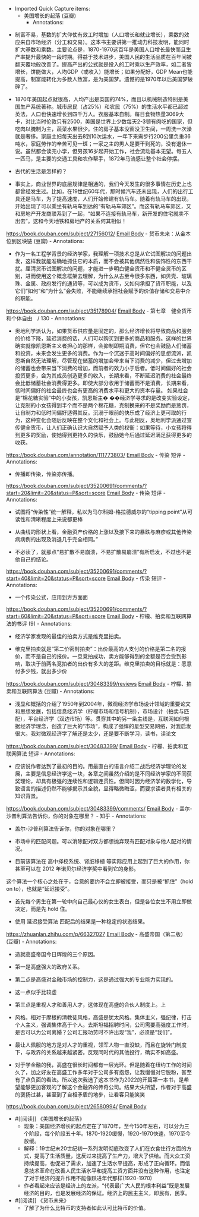 - Imported Quick Capture items:
    - 美国增长的起落 (豆瓣)
        - Annotations:

* 制富不易，基数的扩大仰仗有效工时增加（人口增长和就业增长），乘数的效应来自市场经济（分工和交易）。这本书主要讲第一推动力科技发明，能同时扩大基数和乘数。主要论点是，1870-1970这百年是美国人口增长最快而且生产率提升最快的一段时期。得益于技术进步，美国人民的生活品质在百年间被翻天覆地般改善了。提高产出的公式就是投入的工时乘以生产效率，如二者皆增长，饼能做大，人均GDP（或收入）能增长；如果分配好，GDP Mean也能提高，制富能转化为多数人致富，是为美国梦。遗憾的是1970年以后美国梦破碎了。

* 1870年美国起点就很高，人均产出是英国的74%，而且以机械制造特别是美国生产系统著称。城市居民（占25%）和农民（75%）的生活水平都已超过英法，人口也快速增长到四千万人。衣服基本自制。每日食物热量3069大卡，对比当时伦敦只有2500，美国是世界上少数每天2-3顿有肉吃的国家，但吃肉以腌制为主，蔬菜水果很少。住的房子基本没窗没卫生间，一周洗一次澡就是奢侈。家庭主妇每天出去8到10次运水，一年下来需步行200公里负重36吨水，家庭劳作的辛苦可见一斑；一家之主的男人是要干到死的，没有退休一说。虽然都会读完小学，但男孩16岁起开始工作，社会流动基本无望。每五人一匹马，是主要的交通工具和农作帮手，1872年马流感让整个社会停摆。

* 古代的生活是怎样的？

* 事实上，商业世界的底层规律是相通的，我们今天发生的很多事情在历史上也都曾经发生过。比如，在19世纪60年代，那时候汽车还未出现，人们的出行工具还是马车，为了提高速度，人们开始修建有轨马车。随着有轨马车的出现，开始出现了可以乘坐有轨马车到达的“有轨马车郊区”。而这有轨马车郊区，又和房地产开发商联系到了一起，“如果不连接有轨马车，新开发的住宅就卖不出去”。这和今天地铁和房地产的关系何其相似！



https://book.douban.com/subject/27156012/ [Email Body](https://files.todoist.com/jGSj05jvSUoEVuKKNsymx3-EqlIseLPLi8W2apkL9vlyOE31aFP-sAtAM5BM1cCo/by/21878347/as/file.html)
    - 货币未来：从金本位到区块链 (豆瓣)
        - Annotations:

* 作为一名工程学背景的经济学家，我理解一项技术总是从它试图解决的问题出发，这样我就能准确地抓住它的本质，而不会被其他偶然性和装饰性的东西干扰。厘清货币试图解决的问题，才能进一步明白健全货币和不健全货币的区别，进而使用这个概念框架去理解，为什么从古至今很多东西，如贝壳、玻璃珠、金属、政府发行的通货等，可以成为货币，又如何承担了货币职能，以及它们“如何”和“为什么”会失败，不能继续承担社会赋予的价值存储和交易中介的职能。



https://book.douban.com/subject/35178904/ [Email Body](https://files.todoist.com/qad_9qrA_m4_NgBireL1v98Y_TQ99PGygWEoJCp0mwK7Vx68wjBhwWkRAni9lUF0/by/21878347/as/file.html)
        - 第七章　健全货币和个体自由　/ 130
            - Annotations:

* 奥地利学派认为，如果货币供应量是固定的，那么经济增长将导致商品和服务的价格下降，延迟消费的话，人们可以购买到更多的商品和服务。这样的世界确实就像凯恩斯主义者担心的那样，会抑制即期消费，但它也会鼓励人们储蓄和投资，未来会发生更多的消费。作为一个沉迷于高时间偏好的思想流派，凯恩斯自然无法理解，尽管现在储蓄的增加会带来当下消费的减少，但过去增加的储蓄也会带来当下消费的增加，而前者的效力小于后者。低时间偏好的社会投资更多，会为其成员创造更多的收入，长期来看，不断延迟消费的社会最终会比低储蓄社会消费得更多。即使大部分收用于储蓄而不是消费，长期来看，低时间偏好的社会最终也会有更高的消费水平和更大的资本存量。 如果社会是“棉花糖实验”中的小女孩，凯恩斯主� ��经济学寻求的是改变实验设定，让克制的小女孩得到半个而不是两个棉花糖，克制换来的不是奖励而是惩罚，让自制力和低时间偏好适得其反。沉溺于眼前的快乐成了经济上更可取的行为，这种变化会随后反映在整个文化和社会上。与此相反，奥地利学派通过宣传健全货币，让人们正确认识大自然赋予人类的权衡：如果等待，小女孩将得到更多的奖励，使她得到更持久的快乐，鼓励她今后通过延迟满足获得更多的收获。



https://book.douban.com/annotation/111773803/ [Email Body](https://files.todoist.com/S0TCsex7Autfw3Zbe6tm6Ep39c2-MCaW13BHmESrzKMRV1wX_f_GUjodcKEdX8iZ/by/21878347/as/file.html)
    - 传染 短评
        - Annotations:

* 传播即传染，传染亦传播。



https://book.douban.com/subject/35200691/comments/?start=20&limit=20&status=P&sort=score [Email Body](https://files.todoist.com/T1C1vKgkkqN5qjxj55zcgn9NQoHtY-gre-n5zkhjvMJf1SWWHIv8RVCgAPNXAWUH/by/21878347/as/file.html)
    - 传染 短评
        - Annotations:

* 试图将“传染性”统一解释，私以为马尔科姆-格拉德威尔的“tipping point”从可读性和清晰程度上来说都更棒

* 从曲线的形状上看，金融资产价格的上涨以及接下来的暴跌与麻疹或其他传染病病例的出现及消退几乎完全相同。”

* 不必读了，就那点“易扩散不易崩溃，不易扩散易崩溃”有所启发，不过也不是他自己的结论。



https://book.douban.com/subject/35200691/comments/?start=40&limit=20&status=P&sort=score [Email Body](https://files.todoist.com/2NxZu89QPqCCQXLUXREzq7at_HfByxEjcNq0MEC05LDitbHBfmM1qAqm7rQJfxb2/by/21878347/as/file.html)
    - 传染 短评
        - Annotations:

* 一个传染公式，应用到方方面面



https://book.douban.com/subject/35200691/comments/?start=60&limit=20&status=P&sort=score [Email Body](https://files.todoist.com/owG2b1kXll0kcZNOfMt4Kk41Gv5Tlb72oZ3exNV30WuGqA0YrLDjwjgWKPVxmaEQ/by/21878347/as/file.html)
    - 柠檬、拍卖和互联网算法的书评 (9)
        - Annotations:

* 经济学家发现的最佳的拍卖方式是维克里拍卖。

* 维克里拍卖就是“第二价密封拍卖”：出价最高的人支付的价格是第二名的报价，而不是自己的报价。一旦竞拍成功，卖方能够得到的金额是否会受到影响，取决于前两名竞拍者的出价有多大的差距。维克里拍卖的目标就是：愿意付多少钱，就出多少价



https://book.douban.com/subject/30483399/reviews [Email Body](https://files.todoist.com/nyR1ziXya8ize1JEULRyesu-ER0taF9Y1uS43e8eyRxXKZ4nN44bEGmGOmymhb5z/by/21878347/as/file.html)
    - 柠檬、拍卖和互联网算法 (豆瓣)
        - Annotations:

* 浅显和概括的介绍了1950年到2004年，微观经济学市场设计领域的重要论文和思想发展，包括信息经济学（柠檬市场和信号机制），市场设计（拍卖与匹配），平台经济学（双边市场）等。贯穿其中的另一条主线是，互联网如何根据经济学理念，创造了巨大的“市场“，构成了强悍的星型交易网络，对我启发很大。我对微观经济学了解还是太少，还是要不断学习，读书，读论文



https://book.douban.com/subject/30483399/ [Email Body](https://files.todoist.com/b-65vRcFS5wYkO8NBYQfo_4liVi1lG3sPv7Swq06t7OPkEiI7AsplvJi7mv5uYcY/by/21878347/as/file.html)
    - 柠檬、拍卖和互联网算法 短评
        - Annotations:

* 应该说作者达到了最初的目的。用最直白的语言介绍二战后经济学理论的发展，主要是信息经济学这一块，各章之间虽然介绍的是不同经济学家的不同获奖理论，却具有极强的连续性和逻辑连贯性。但同时因为经济学的数学化，导致语言的描述仍然不能够揭示其全貌，显得略微晦涩，而要求读者具有相关的知识背景。



https://book.douban.com/subject/30483399/comments/ [Email Body](https://files.todoist.com/5h8IlgPr0j5W87imxgod1RO9IHUdpEmcrKyVzQCdPWa2mZQ7STWwVXOasHX0XNqk/by/21878347/as/file.html)
    - 盖尔-沙普利算法告诉你，你的对象在哪里？ - 知乎
        - Annotations:

* 盖尔-沙普利算法告诉你，你的对象在哪里？

* 市场中的匹配问题。可以消除配对双方都想抛弃现有匹配对象与他人配对的情况。

* 目前该算法在 高中择校系统、肾脏移植 等实际应用上起到了巨大的作用，你甚至可以在 2012 年诺贝尔经济学奖中看到它的身影。

这个算法一个核心之处在于，合意的要约不会立即被接受，而只是被“抓住”（hold on to），也就是“延迟接受”。

* 首先每个男生在第一轮中向自己最心仪的女生表白，但是各位女生不用立即做决定，而是先 hold 住。

* 使用 延迟接受算法 匹配后的结果是一种稳定的状态结果。



https://zhuanlan.zhihu.com/p/66327027 [Email Body](https://files.todoist.com/xxbrcIRtRxXCy5eX7trR19kPHIsYjLszJxtc72NS-vjBcKrhq6exhmB_fdFw60zm/by/21878347/as/file.html)
    - 高盛帝国（第二版） (豆瓣)
        - Annotations:

* 造就高盛帝国今日辉煌的三个原因。

* 第一是高盛强大的政府关系。

* 第二点是高盛对金融市场的控制力，这是通过强大的专业能力实现的。

* 这一点似乎比较虚

* 第三点是重视人才和善用人才，这体现在高盛的合伙人制度上。上

* 风格。相对于摩根的清教徒风格，高盛是犹太风格。集体主义，强纪律，打击个人主义，强调集体高于个人。去斯坦福招聘时问，公司需要高强度工作时，是否可以为公司离婚？公司汇报功劳时不许出现“我”，必须是“我们”。

* 最让人佩服的地方是对人才的重视，领军人物一直没缺，而且在旋转门制度下，与政界的关系越来越紧密。反观同时代的其他投行，确实不如高盛。

* 对于学金融的我，高盛在很长时间都有一层光环。但是随着在纽约工作的时间久了，加之好友在高盛工作多年对于公司多有抱怨，让我慢慢对它脱粉，甚至有了点负面的看法。所以这次我选了这本书作为2022的开篇第一本书，是希望能够更加客观的了解这个金融界的传奇公司。结果大失所望，作者对于高盛的褒扬过甚，甚至到了自相矛盾的地步，让看客只能笑笑



https://book.douban.com/subject/26580994/ [Email Body](https://files.todoist.com/_jTjzVMrsjxdnnJ7i5eH8sIcblz1T0eMJLMsMj_7fp-W3jQRWFu2fSLD70-QyIyv/by/21878347/as/file.html)
- #[[阅读]] 《美国增长的起落》
    - 现象：美国经济增长的起点定在了1870年，至今150年左右，可以分为三个阶段，每个阶段五十年。1870-1920缓慢，1920-1970快速，1970至今放缓。
    - 解释：19世纪末20世纪初一系列发明彻底改变了人们在衣食住行方面的方式，提高了生活质量，这反过来提高了生产力，增大了供给。而大众工资持续提高，也促进了需求，加速了生活水平提高，形成了正向循环。而信息技术革命在改善人民生活水平和提高工资方面并没有这种作用，也注定了对于经济的提升作用不能像跃进年代那样(1920-1970)
    - 作者看起来应该是经济上的左派，“代表最广大人民的根本利益”既是发展经济的目的，也是发展经济的保证。经济上的民主主义，即民有，民享。
- #[[阅读]] 《货币未来》
    - 了解了为什么比特币的支持者如此认可比特币的价值。
